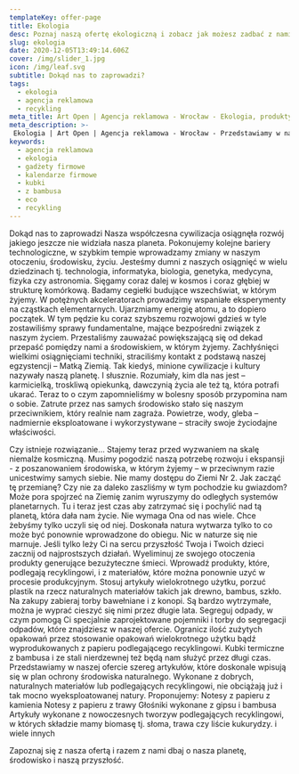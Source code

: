 ```yaml
---
templateKey: offer-page
title: Ekologia
desc: Poznaj naszą ofertę ekologiczną i zobacz jak możesz zadbać z nami o środowisko.
slug: ekologia
date: 2020-12-05T13:49:14.606Z
cover: /img/slider_1.jpg
icon: /img/leaf.svg
subtitle: Dokąd nas to zaprowadzi?
tags:
  - ekologia
  - agencja reklamowa
  - recykling
meta_title: Art Open | Agencja reklamowa - Wrocław - Ekologia, produkty z tworzyw odnawialnych.
meta_description: >-
 Ekologia | Art Open | Agencja reklamowa - Wrocław - Przedstawiamy w naszej ofercie szereg artykułów, które doskonale wpisują się w plan ochrony środowiska naturalnego. Wykonane z dobrych, naturalnych materiałów lub podlegających recyklingowi, nie obciążają już i tak mocno wyeksploatowanej natury.
keywords:
  - agencja reklamowa
  - ekologia
  - gadżety firmowe
  - kalendarze firmowe
  - kubki
  - z bambusa
  - eco
  - recykling
---
```

Dokąd nas to zaprowadzi
Nasza współczesna cywilizacja osiągnęła rozwój jakiego jeszcze nie widziała nasza planeta. Pokonujemy kolejne bariery technologiczne, w szybkim tempie wprowadzamy zmiany w naszym otoczeniu, środowisku, życiu. Jesteśmy dumni z naszych osiągnięć w wielu dziedzinach tj. technologia, informatyka, biologia, genetyka, medycyna, fizyka czy astronomia. Sięgamy coraz dalej w kosmos i coraz głębiej w strukturę komórkową. Badamy cegiełki budujące wszechświat, w którym żyjemy. W potężnych akceleratorach prowadzimy wspaniałe eksperymenty na cząstkach elementarnych. Ujarzmiamy energię atomu, a to dopiero początek.
W tym pędzie ku coraz szybszemu rozwojowi gdzieś w tyle zostawiliśmy sprawy fundamentalne, mające bezpośredni związek z naszym życiem. Przestaliśmy zauważać powiększającą się od dekad przepaść pomiędzy nami a środowiskiem, w którym żyjemy. Zachłyśnięci wielkimi osiągnięciami techniki, straciliśmy kontakt z podstawą naszej egzystencji – Matką Ziemią.
Tak kiedyś, minione cywilizacje i kultury nazywały naszą planetę. I słusznie. Rozumiały, kim dla nas jest – karmicielką, troskliwą opiekunką, dawczynią życia ale też tą, która potrafi ukarać.
Teraz to o czym zapomnieliśmy w bolesny sposób przypomina nam o sobie. Zatrute przez nas samych środowisko stało się naszym przeciwnikiem, który realnie nam zagraża. Powietrze, wody, gleba – nadmiernie eksploatowane i wykorzystywane – straciły swoje życiodajne właściwości.


Czy istnieje rozwiązanie…
Stajemy teraz przed wyzwaniem na skalę niemalże kosmiczną. Musimy pogodzić naszą potrzebę rozwoju i ekspansji -  z poszanowaniem środowiska, w którym żyjemy – w przeciwnym razie unicestwimy samych siebie. Nie mamy dostępu do Ziemi Nr 2.
Jak zacząć tę przemianę? Czy nie za daleko zaszliśmy w tym pochodzie ku gwiazdom? Może pora spojrzeć na Ziemię zanim wyruszymy do odległych systemów planetarnych.
Tu i teraz jest czas aby zatrzymać się i pochylić nad tą planetą, która dała nam życie.
Nie wymaga Ona od nas wiele. Chce żebyśmy tylko uczyli się od niej. Doskonała natura wytwarza tylko to co może być ponownie wprowadzone do obiegu. Nic w naturze się nie marnuje.
Jeśli tylko leży Ci na sercu przyszłość Twoja i Twoich dzieci zacznij od najprostszych działań.
Wyeliminuj ze swojego otoczenia produkty generujące bezużyteczne śmieci.
Wprowadź produkty, które, podlegają recyklingowi, i z materiałów, które można ponownie uzyć w procesie produkcyjnym. Stosuj artykuły wielokrotnego użytku, porzuć plastik na rzecz naturalnych materiałów takich jak drewno, bambus, szkło. Na zakupy zabieraj torby bawełniane i z konopi. Są bardzo wytrzymałe, można je wyprać cieszyć się nimi przez długie lata.
Segreguj odpady, w czym pomogą Ci specjalnie zaprojektowane pojemniki i torby do segregacji odpadów, które znajdziesz w naszej ofercie. Ogranicz ilość zużytych opakowań przez stosowanie opakowań wielokrotnego użytku bądź wyprodukowanych z papieru podlegającego recyklingowi.
Kubki termiczne z bambusa i ze stali nierdzewnej też będą nam służyć przez długi czas.
Przedstawiamy w naszej ofercie szereg artykułów, które doskonale wpisują się w plan ochrony środowiska naturalnego. Wykonane z dobrych, naturalnych materiałów lub podlegających recyklingowi, nie obciążają już i tak mocno wyeksploatowanej natury.
Proponujemy:
Notesy z papieru z kamienia
Notesy z papieru z trawy
Głośniki wykonane z gipsu i bambusa
Artykuły wykonane z nowoczesnych  tworzyw podlegających recyklingowi, w których składzie mamy biomasę tj. słoma, trawa czy liście kukurydzy.
i wiele innych

Zapoznaj się z nasza ofertą i razem z nami dbaj o nasza planetę, środowisko i naszą przyszłość.
